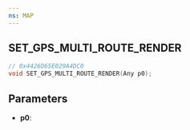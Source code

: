 ```yaml
---
ns: MAP
---
```

## SET_GPS_MULTI_ROUTE_RENDER

```c
// 0x4426D65E029A4DC0
void SET_GPS_MULTI_ROUTE_RENDER(Any p0);
```

## Parameters
* **p0**:
